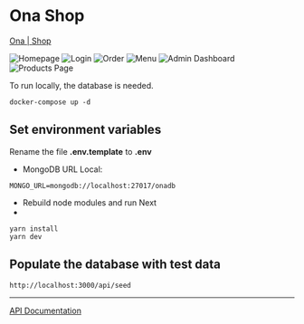 # Ona Shop

[Ona | Shop](https://onashop.herokuapp.com/)

![Homepage](https://res.cloudinary.com/dlscoccia/image/upload/v1651256041/gpcknq6bti4iov1qf4vy.png)
![Login](https://res.cloudinary.com/dlscoccia/image/upload/v1651256041/csik9ii4xedltmwt673z.png)
![Order](https://res.cloudinary.com/dlscoccia/image/upload/v1651256041/dte9zi2dzqcevcfwjr2l.png)
![Menu](https://res.cloudinary.com/dlscoccia/image/upload/v1651256041/iwpu0lma0dhmfsigmjhg.png)
![Admin Dashboard](https://res.cloudinary.com/dlscoccia/image/upload/v1651256041/alzpfi2dpqq15xlhcppx.png)
![Products Page](https://res.cloudinary.com/dlscoccia/image/upload/v1651256041/gypmybqthqvgkbztjixr.png)

To run locally, the database is needed.
```
docker-compose up -d
```

## Set environment variables
Rename the file __.env.template__ to __.env__

* MongoDB URL Local:

```
MONGO_URL=mongodb://localhost:27017/onadb
```

* Rebuild node modules and run Next
* 
```
yarn install
yarn dev
```


## Populate the database with test data

```
http://localhost:3000/api/seed
```

___


[API Documentation](https://documenter.getpostman.com/view/20726039/UyrEgEiD)
